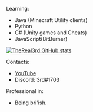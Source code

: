 Learning:
- Java (Minecraft Utility clients)
- Python
- C# (Unity games and Cheats)
- JavaScript(BitBurner)

[![TheReal3rd GitHub stats](https://github-readme-stats.vercel.app/api?username=TheReal3rd&theme=tokyonight)](https://github.com/anuraghazra/github-readme-stats)

Contacts:
- [YouTube](https://www.youtube.com/channel/UCq0Zm9yqvXrzvnnMz4vbkIw)
- Discord: 3rd#1703

Professional in:
- Being bri'ish.
